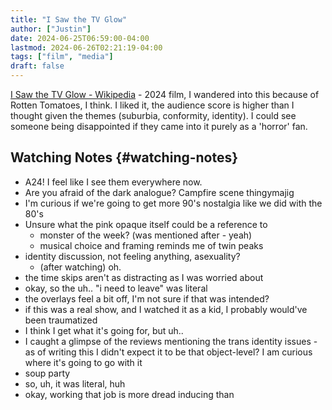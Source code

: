 ```yaml
---
title: "I Saw the TV Glow"
author: ["Justin"]
date: 2024-06-25T06:59:00-04:00
lastmod: 2024-06-26T02:21:19-04:00
tags: ["film", "media"]
draft: false
---
```


[I Saw the TV Glow - Wikipedia](https://en.wikipedia.org/wiki/I_Saw_the_TV_Glow) - 2024 film, I wandered into this because of Rotten Tomatoes,
I think. I liked it, the audience score is higher than I thought given
the themes (suburbia, conformity, identity). I could see someone being
disappointed if they came into it purely as a 'horror' fan.


## Watching Notes {#watching-notes}

-   A24! I feel like I see them everywhere now.
-   Are you afraid of the dark analogue? Campfire scene thingymajig
-   I'm curious if we're going to get more 90's nostalgia like we did with the
    80's
-   Unsure what the pink opaque itself could be a reference to
    -   monster of the week? (was mentioned after - yeah)
    -   musical choice and framing reminds me of twin peaks
-   identity discussion, not feeling anything, asexuality?
    -   (after watching) oh.
-   the time skips aren't as distracting as I was worried about
-   okay, so the uh..  "i need to leave" was literal
-   the overlays feel a bit off, I'm not sure if that was intended?
-   if this was a real show, and I watched it as a kid, I probably would've been traumatized
-   I think I get what it's going for, but uh..
-   I caught a glimpse of the reviews mentioning the trans identity issues - as of
    writing this I didn't expect it to be that object-level? I am curious where it's
    going to go with it
-   soup party
-   so, uh, it was literal, huh
-   okay, working that job is more dread inducing than
